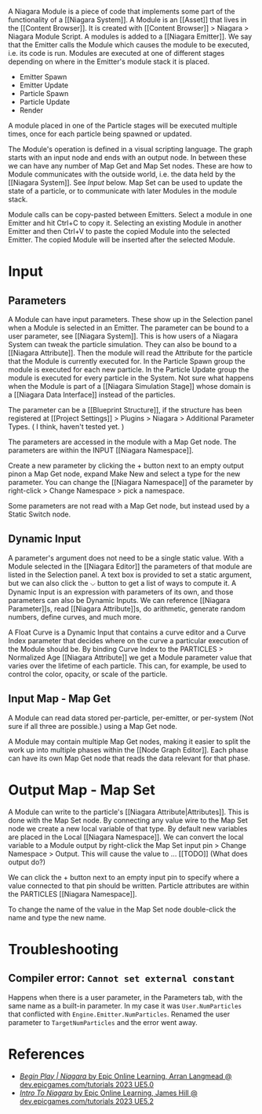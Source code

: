 A Niagara Module is a piece of code that implements some part of the functionality of a [[Niagara System]].
A Module is an [[Asset]] that lives in the [[Content Browser]].
It is created with [[Content Browser]] > Niagara > Niagara Module Script.
A modules is added to a [[Niagara Emitter]].
We say that the Emitter calls the Module which causes the module to be executed, i.e. its code is run.
Modules are executed at one of different stages depending on where in the Emitter's module stack it is placed.
- Emitter Spawn
- Emitter Update
- Particle Spawn
- Particle Update
- Render

A module placed in one of the Particle stages will be executed multiple times,
once for each particle being spawned or updated.

The Module's operation is defined in a visual scripting language.
The graph starts with an input node and ends with an output node.
In between these we can have any number of Map Get and Map Set nodes.
These are how to Module communicates with the outside world, i.e. the data held by the [[Niagara System]].
See _Input_ below.
Map Set can be used to update the state of a particle,
or to communicate with later Modules in the module stack.

Module calls can be copy-pasted between Emitters.
Select a module in one Emitter and hit Ctrl+C to copy it.
Selecting an existing Module in another Emitter and then Ctrl+V to paste the copied Module into the selected Emitter.
The copied Module will be inserted after the selected Module.


# Input

## Parameters

A Module can have input parameters.
These show up in the Selection panel when a Module is selected in an Emitter.
The parameter can be bound to a user parameter, see [[Niagara System]].
This is how users of a Niagara System can tweak the particle simulation.
They can also be bound to a [[Niagara Attribute]].
Then the module will read the Attribute for the particle that the Module is currently executed for.
In the Particle Spawn group the module is executed for each new particle.
In the Particle Update group the module is executed for every particle in the System.
Not sure what happens when the Module is part of a [[Niagara Simulation Stage]] whose domain is a [[Niagara Data Interface]] instead of the particles.

The parameter can be a [[Blueprint Structure]], if the structure has been registered at [[Project Settings]] > Plugins > Niagara > Additional Parameter Types.
(
I think, haven't tested yet.
)

The parameters are accessed in the module with a Map Get node.
The parameters are within the INPUT [[Niagara Namespace]].

Create a new parameter by clicking the + button next to an empty output pinon a Map Get node, expand Make New and select a type for the new parameter.
You can change the [[Niagara Namespace]] of the parameter by right-click > Change Namespace > pick a namespace.

Some parameters are not read with a Map Get node, but instead used by a Static Switch node.

## Dynamic Input

A parameter's argument does not need to be a single static value.
With a Module selected in the [[Niagara Editor]] the parameters of that module are listed in the Selection panel.
A text box is provided to set a static argument, but we can also click the ⌵ button to get a list of ways to compute it.
A Dynamic Input is an expression with parameters of its own, and those parameters can also be  Dynamic Inputs.
We can reference [[Niagara Parameter]]s, read [[Niagara Attribute]]s, do arithmetic, generate random numbers, define curves, and much more.

A Float Curve is a Dynamic Input that contains a curve editor and a Curve Index parameter that decides where on the curve a particular execution of the Module should be.
By binding Curve Index to the PARTICLES > Normalized Age [[Niagara Attribute]] we get a Module parameter value that varies over the lifetime of each particle.
This can, for example, be used to control the color, opacity, or scale of the particle.


## Input Map - Map Get

A Module can read data stored per-particle, per-emitter, or per-system (Not sure if all three are possible.) using a Map Get node.

A Module may contain multiple Map Get nodes, making it easier to split the work up into multiple phases within the [[Node Graph Editor]].
Each phase can have its own Map Get node that reads the data relevant for that phase.


# Output Map - Map Set

A Module can write to the particle's [[Niagara Attribute|Attributes]].
This is done with the Map Set node.
By connecting any value wire to the Map Set node we create a new local variable of that type.
By default new variables are placed in the Local [[Niagara Namespace]].
We can convert the local variable to a Module output by right-click the Map Set input pin > Change Namespace > Output.
This will cause the value to ... [[TODO]] (What does output do?)

We can click the + button next to an empty input pin to specify where a value connected to that pin should be written.
Particle attributes are within the PARTICLES [[Niagara Namespace]].


To change the name of the value in the Map Set node double-click the name and type the new name.


# Troubleshooting

## Compiler error: `Cannot set external constant`

Happens when there is a user parameter, in the Parameters tab, with the same name as a built-in parameter.
In my case it was `User.NumParticles` that conflicted with `Engine.Emitter.NumParticles`.
Renamed the user parameter to `TargetNumParticles` and the error went away.

# References

- [_Begin Play | Niagara_ by Epic Online Learning, Arran Langmead @ dev.epicgames.com/tutorials 2023 UE5.0](https://dev.epicgames.com/community/learning/tutorials/j9YO/unreal-engine-begin-play-niagara)
- [_Intro To Niagara_ by Epic Online Learning, James Hill @ dev.epicgames.com/tutorials 2023 UE5.2](https://dev.epicgames.com/community/learning/tutorials/8B1P/unreal-engine-intro-to-niagara)
